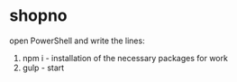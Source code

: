 # shopno
open PowerShell and write the lines:
1) npm i - installation of the necessary packages for work
2) gulp - start
